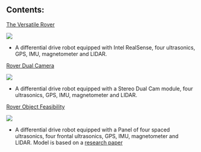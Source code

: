 ## Contents: 

[The Versatile Rover](https://github.com/marsrovermanipal/Autonomous-2020/tree/master/Leander_Stephen_D'Souza/ROS/rhinoceROS/src/realsense_gazebo_plugin/urdf/rover.gazebo) 

![](https://user-images.githubusercontent.com/45683974/66712054-a0d94300-edb4-11e9-812d-95698b11fced.jpeg)

- A differential drive robot equipped with Intel RealSense, four ultrasonics, GPS, IMU, magnetometer and LIDAR.

[Rover Dual Camera](https://github.com/marsrovermanipal/Autonomous-2020/tree/master/Leander_Stephen_D'Souza/ROS/rhinoceROS/src/realsense_gazebo_plugin/urdf/rover_dual_cam.gazebo) 

![](https://user-images.githubusercontent.com/45683974/66712075-eeee4680-edb4-11e9-9adc-c05386707d7c.jpeg)

- A differential drive robot equipped with a Stereo Dual Cam module, four ultrasonics, GPS, IMU, magnetometer and LIDAR.

[Rover Object Feasibility](https://github.com/marsrovermanipal/Autonomous-2020/tree/master/Leander_Stephen_D'Souza/ROS/rhinoceROS/src/realsense_gazebo_plugin/urdf/rover_obj_feasibility.gazebo) 

![](https://user-images.githubusercontent.com/45683974/66712102-1c3af480-edb5-11e9-8d2e-cf08864d93f2.jpeg)

- A differential drive robot equipped with a Panel of four spaced ultrasonics, four frontal ultrasonics, GPS, IMU, magnetometer and LIDAR. Model is based on a [research paper](https://www.hindawi.com/journals/js/2013/643815/)

 



